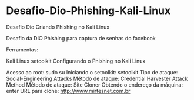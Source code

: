 # Desafio-Dio-Phishing-Kali-Linux
Desafio Dio Criando Phishing no Kali Linux

Desafio da DIO Phishing para captura de senhas do facebook

Ferramentas:

Kali Linux
setoolkit
Configurando o Phishing no Kali Linux

Acesso ao root: sudo su
Iniciando o setoolkit: setoolkit
Tipo de ataque: Social-Engineering Attacks
Método de ataque: Credential Harvester Attack Method
Método de ataque: Site Cloner
Obtendo o endereço da máquina: enter
URL para clone: http://www.mirtesnet.com.br
